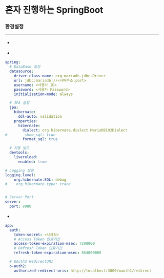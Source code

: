 # 혼자 진행하는 SpringBoot


### 환경설정

---

- <span style="color:#ffff">mariaDB를 사용</span>

- <span style="color:#ffff">application.yml 설정</span>


~~~ yml
spring:
  # DataBase 설정
  datasource:
    driver-class-name: org.mariadb.jdbc.Driver
    url: jdbc:mariadb://<서버주소:port>
    username: <사용자 ID>
    password: <사용자 Password>
    initialization-mode: always

  # JPA 설정
  jpa:
    hibernate:
      ddl-auto: validation
    properties:
      hibernate:
        dialect: org.hibernate.dialect.MariaDB102Dialect
#        show_sql: true
        format_sql: true

  # 자동 빌드
  devtools:
    livereload:
      enabled: true

# Logging 설정
logging.level:
    org.hibernate.SQL: debug
#    org.hibernate.type: trace


# Server Port
server:
  port: 8080

~~~

- <span style="color:#ffff">application-jwt.yml 설정</span>

~~~ yml
app:
  auth:
    token-secret: <시크릿>
    # Access Token 만료기간 
    access-token-expiration-msec: 7200000
    # Refresh Token 만료기간
    refresh-token-expiration-msec: 864000000

  # OAuth2 RedirectURI  
  o-auth2:
    authorized-redirect-uris: http://localhost:3000/oauth2/redirect
~~~
